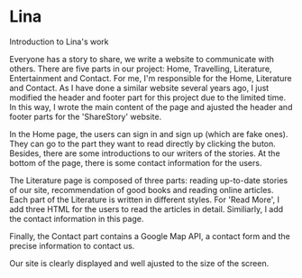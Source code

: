 # Lina
Introduction to Lina's work

Everyone has a story to share, we write a website to communicate with others. There are five parts in our project: Home, Travelling, Literature, Entertainment and Contact. For me, I'm responsible for the Home, Literature and Contact. As I have done a similar website several years ago, I just modified the header and footer part for this project due to the limited time. In this way, I wrote the main content of the page and ajusted the header and footer parts for the 'ShareStory' website. 

In the Home page, the users can sign in and sign up (which are  fake ones). They can go to the part they want to read directly by clicking the buton. Besides, there are some introductions to our writers of the stories. At the bottom of the page, there is some contact information for the users.

The Literature page is composed of three parts: reading up-to-date stories of our site, recommendation of good books and reading online articles. Each part of the Literature is written in different styles. For 'Read More', I add three HTML for the users to read the articles in detail. Similiarly, I add the contact information in this page.

Finally, the Contact part contains a Google Map API, a contact form and the precise information to contact us. 

Our site is clearly displayed and well ajusted to the size of the screen.


